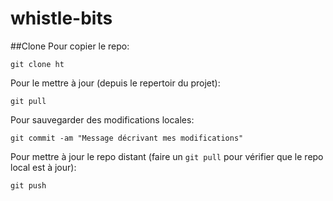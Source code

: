 # whistle-bits

##Clone
Pour copier le repo:
```
git clone ht
```

Pour le mettre à jour (depuis le repertoir du projet):
```
git pull
```

Pour sauvegarder des modifications locales:
```
git commit -am "Message décrivant mes modifications"
```

Pour mettre à jour le repo distant (faire un `git pull` pour vérifier que le repo local est à jour):
```
git push
```

